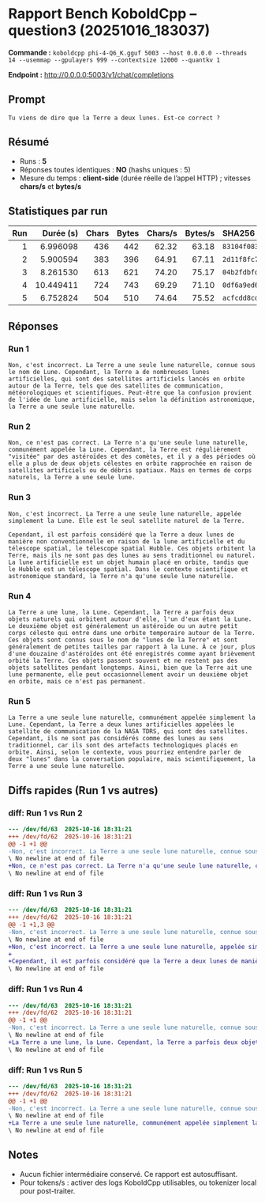 # Rapport Bench KoboldCpp – question3 (20251016_183037)

**Commande :** `koboldcpp phi-4-Q6_K.gguf 5003 --host 0.0.0.0 --threads 14 --usemmap --gpulayers 999 --contextsize 12000 --quantkv 1 `

**Endpoint :** http://0.0.0.0:5003/v1/chat/completions

## Prompt

```
Tu viens de dire que la Terre a deux lunes. Est-ce correct ?
```

## Résumé

- Runs : **5**
- Réponses toutes identiques : **NO** (hashs uniques : 5)
- Mesure du temps : **client-side** (durée réelle de l’appel HTTP) ; vitesses **chars/s** et **bytes/s**

## Statistiques par run

| Run | Durée (s) | Chars | Bytes | Chars/s | Bytes/s | SHA256 |
|---:|----------:|------:|------:|-------:|--------:|:------|
| 1 | 6.996098 | 436 | 442 | 62.32 | 63.18 | `83104f0835b14b799eaa63bf36e95f778e65cbc4ac0f08a468021ea031d16c6d` |
| 2 | 5.900594 | 383 | 396 | 64.91 | 67.11 | `2d11f8fc771182fa5c46054e0e1847534b4c79832ec7adb9663fe0598f873394` |
| 3 | 8.261530 | 613 | 621 | 74.20 | 75.17 | `04b2fdbfdf426e4b30828edc821b236b949b6e2da0ac6f3ef1702f1080bdad88` |
| 4 | 10.449411 | 724 | 743 | 69.29 | 71.10 | `0df6a9ed6a288b062d1d003f65de53858acb5519e22df9e5ae2295be3d35b88f` |
| 5 | 6.752824 | 504 | 510 | 74.64 | 75.52 | `acfcdd8cda19bf2494dc6356c2cb21dbe0df6b67efe367dccea3079f3494790a` |

## Réponses

### Run 1

```
Non, c'est incorrect. La Terre a une seule lune naturelle, connue sous le nom de Lune. Cependant, la Terre a de nombreuses lunes artificielles, qui sont des satellites artificiels lancés en orbite autour de la Terre, tels que des satellites de communication, météorologiques et scientifiques. Peut-être que la confusion provient de l'idée de lune artificielle, mais selon la définition astronomique, la Terre a une seule lune naturelle.
```

### Run 2

```
Non, ce n'est pas correct. La Terre n'a qu'une seule lune naturelle, communément appelée la Lune. Cependant, la Terre est régulièrement "visitée" par des astéroïdes et des comètes, et il y a des périodes où elle a plus de deux objets célestes en orbite rapprochée en raison de satellites artificiels ou de débris spatiaux. Mais en termes de corps naturels, la Terre a une seule lune.
```

### Run 3

```
Non, c'est incorrect. La Terre a une seule lune naturelle, appelée simplement la Lune. Elle est le seul satellite naturel de la Terre.

Cependant, il est parfois considéré que la Terre a deux lunes de manière non conventionnelle en raison de la lune artificielle et du télescope spatial, le télescope spatial Hubble. Ces objets orbitent la Terre, mais ils ne sont pas des lunes au sens traditionnel ou naturel. La lune artificielle est un objet humain placé en orbite, tandis que le Hubble est un télescope spatial. Dans le contexte scientifique et astronomique standard, la Terre n'a qu'une seule lune naturelle.
```

### Run 4

```
La Terre a une lune, la Lune. Cependant, la Terre a parfois deux objets naturels qui orbitent autour d'elle, l'un d'eux étant la Lune. Le deuxième objet est généralement un astéroïde ou un autre petit corps céleste qui entre dans une orbite temporaire autour de la Terre. Ces objets sont connus sous le nom de "lunes de la Terre" et sont généralement de petites tailles par rapport à la Lune. À ce jour, plus d'une douzaine d'astéroïdes ont été enregistrés comme ayant brièvement orbité la Terre. Ces objets passent souvent et ne restent pas des objets satellites pendant longtemps. Ainsi, bien que la Terre ait une lune permanente, elle peut occasionnellement avoir un deuxième objet en orbite, mais ce n'est pas permanent.
```

### Run 5

```
La Terre a une seule lune naturelle, communément appelée simplement la Lune. Cependant, la Terre a deux lunes artificielles appelées le satellite de communication de la NASA TDRS, qui sont des satellites. Cependant, ils ne sont pas considérés comme des lunes au sens traditionnel, car ils sont des artefacts technologiques placés en orbite. Ainsi, selon le contexte, vous pourriez entendre parler de deux "lunes" dans la conversation populaire, mais scientifiquement, la Terre a une seule lune naturelle.
```

## Diffs rapides (Run 1 vs autres)

### diff: Run 1 vs Run 2

```diff
--- /dev/fd/63	2025-10-16 18:31:21
+++ /dev/fd/62	2025-10-16 18:31:21
@@ -1 +1 @@
-Non, c'est incorrect. La Terre a une seule lune naturelle, connue sous le nom de Lune. Cependant, la Terre a de nombreuses lunes artificielles, qui sont des satellites artificiels lancés en orbite autour de la Terre, tels que des satellites de communication, météorologiques et scientifiques. Peut-être que la confusion provient de l'idée de lune artificielle, mais selon la définition astronomique, la Terre a une seule lune naturelle.
\ No newline at end of file
+Non, ce n'est pas correct. La Terre n'a qu'une seule lune naturelle, communément appelée la Lune. Cependant, la Terre est régulièrement "visitée" par des astéroïdes et des comètes, et il y a des périodes où elle a plus de deux objets célestes en orbite rapprochée en raison de satellites artificiels ou de débris spatiaux. Mais en termes de corps naturels, la Terre a une seule lune.
\ No newline at end of file
```

### diff: Run 1 vs Run 3

```diff
--- /dev/fd/63	2025-10-16 18:31:21
+++ /dev/fd/62	2025-10-16 18:31:21
@@ -1 +1,3 @@
-Non, c'est incorrect. La Terre a une seule lune naturelle, connue sous le nom de Lune. Cependant, la Terre a de nombreuses lunes artificielles, qui sont des satellites artificiels lancés en orbite autour de la Terre, tels que des satellites de communication, météorologiques et scientifiques. Peut-être que la confusion provient de l'idée de lune artificielle, mais selon la définition astronomique, la Terre a une seule lune naturelle.
\ No newline at end of file
+Non, c'est incorrect. La Terre a une seule lune naturelle, appelée simplement la Lune. Elle est le seul satellite naturel de la Terre.
+
+Cependant, il est parfois considéré que la Terre a deux lunes de manière non conventionnelle en raison de la lune artificielle et du télescope spatial, le télescope spatial Hubble. Ces objets orbitent la Terre, mais ils ne sont pas des lunes au sens traditionnel ou naturel. La lune artificielle est un objet humain placé en orbite, tandis que le Hubble est un télescope spatial. Dans le contexte scientifique et astronomique standard, la Terre n'a qu'une seule lune naturelle.
\ No newline at end of file
```

### diff: Run 1 vs Run 4

```diff
--- /dev/fd/63	2025-10-16 18:31:21
+++ /dev/fd/62	2025-10-16 18:31:21
@@ -1 +1 @@
-Non, c'est incorrect. La Terre a une seule lune naturelle, connue sous le nom de Lune. Cependant, la Terre a de nombreuses lunes artificielles, qui sont des satellites artificiels lancés en orbite autour de la Terre, tels que des satellites de communication, météorologiques et scientifiques. Peut-être que la confusion provient de l'idée de lune artificielle, mais selon la définition astronomique, la Terre a une seule lune naturelle.
\ No newline at end of file
+La Terre a une lune, la Lune. Cependant, la Terre a parfois deux objets naturels qui orbitent autour d'elle, l'un d'eux étant la Lune. Le deuxième objet est généralement un astéroïde ou un autre petit corps céleste qui entre dans une orbite temporaire autour de la Terre. Ces objets sont connus sous le nom de "lunes de la Terre" et sont généralement de petites tailles par rapport à la Lune. À ce jour, plus d'une douzaine d'astéroïdes ont été enregistrés comme ayant brièvement orbité la Terre. Ces objets passent souvent et ne restent pas des objets satellites pendant longtemps. Ainsi, bien que la Terre ait une lune permanente, elle peut occasionnellement avoir un deuxième objet en orbite, mais ce n'est pas permanent.
\ No newline at end of file
```

### diff: Run 1 vs Run 5

```diff
--- /dev/fd/63	2025-10-16 18:31:21
+++ /dev/fd/62	2025-10-16 18:31:21
@@ -1 +1 @@
-Non, c'est incorrect. La Terre a une seule lune naturelle, connue sous le nom de Lune. Cependant, la Terre a de nombreuses lunes artificielles, qui sont des satellites artificiels lancés en orbite autour de la Terre, tels que des satellites de communication, météorologiques et scientifiques. Peut-être que la confusion provient de l'idée de lune artificielle, mais selon la définition astronomique, la Terre a une seule lune naturelle.
\ No newline at end of file
+La Terre a une seule lune naturelle, communément appelée simplement la Lune. Cependant, la Terre a deux lunes artificielles appelées le satellite de communication de la NASA TDRS, qui sont des satellites. Cependant, ils ne sont pas considérés comme des lunes au sens traditionnel, car ils sont des artefacts technologiques placés en orbite. Ainsi, selon le contexte, vous pourriez entendre parler de deux "lunes" dans la conversation populaire, mais scientifiquement, la Terre a une seule lune naturelle.
\ No newline at end of file
```

## Notes
- Aucun fichier intermédiaire conservé. Ce rapport est autosuffisant.
- Pour tokens/s : activer des logs KoboldCpp utilisables, ou tokenizer local pour post-traiter.
